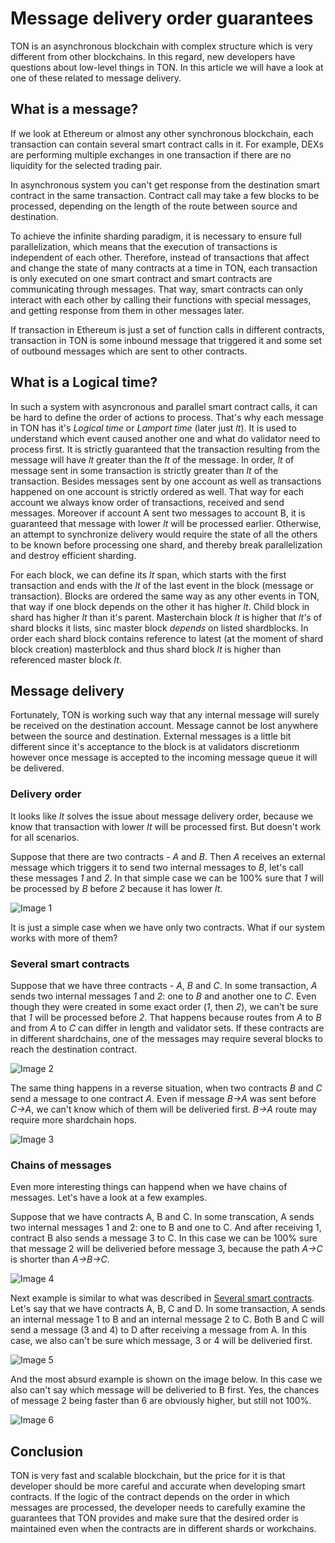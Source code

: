 # Message delivery order guarantees

TON is an asynchronous blockchain with complex structure which is very different from other blockchains. In this regard, new developers have questions about low-level things in TON. In this article we will have a look at one of these related to message delivery.

## What is a message?

If we look at Ethereum or almost any other synchronous blockchain, each transaction can contain several smart contract calls in it. For example, DEXs are performing multiple exchanges in one transaction if there are no liquidity for the selected trading pair.

In asynchronous system you can't get response from the destination smart contract in the same transaction. Contract call may take a few blocks to be processed, depending on the length of the route between source and destination.

To achieve the infinite sharding paradigm, it is necessary to ensure full parallelization, which means that the execution of transactions is independent of each other. Therefore, instead of transactions that affect and change the state of many contracts at a time in TON, each transaction is only executed on one smart contract and smart contracts are communicating through messages. That way, smart contracts can only interact with each other by calling their functions with special messages, and getting response from them in other messages later.

If transaction in Ethereum is just a set of function calls in different contracts, transaction in TON is some inbound message that triggered it and some set of outbound messages which are sent to other contracts.

## What is a Logical time?

In such a system with asyncronous and parallel smart contract calls, it can be hard to define the order of actions to process. That's why each message in TON has it's _Logical time_ or _Lamport time_ (later just _lt_). It is used to understand which event caused another one and what do validator need to process first. It is strictly guaranteed that the transaction resulting from the message will have _lt_ greater than the _lt_ of the message. In order, _lt_ of message sent in some transaction is strictly greater than _lt_ of the transaction. Besides messages sent by one account as well as transactions happened on one account is strictly ordered as well. That way for each account we always know order of transactions, received and send messages. Moreover if account A sent two messages to account B, it is guaranteed that message with lower _lt_ will be processed earlier. Otherwise, an attempt to synchronize delivery would require the state of all the others to be known before processing one shard, and thereby break parallelization and destroy efficient sharding.


For each block, we can define its _lt_ span, which starts with the first transaction and ends with the _lt_ of the last event in the block (message or transaction). Blocks are ordered the same way as any other events in TON, that way if one block depends on the other it has higher _lt_. Child block in shard has higher _lt_ than it's parent. Masterchain block _lt_ is higher that _lt's_ of shard blocks it lists, sinc master block _depends_ on listed shardblocks. In order each shard block contains reference to latest (at the moment of shard block creation) masterblock and thus shard block _lt_ is higher than referenced master block _lt_.

## Message delivery

Fortunately, TON is working such way that any internal message will surely be received on the destination account. Message cannot be lost anywhere between the source and destination. External messages is a little bit different since it's acceptance to the block is at validators discretionm however once message is accepted to the incoming message queue it will be delivered.

### Delivery order

It looks like _lt_ solves the issue about message delivery order, because we know that transaction with lower _lt_ will be processed first. But doesn't work for all scenarios.

Suppose that there are two contracts - _A_ and _B_. Then _A_ receives an external message which triggers it to send two internal messages to _B_, let's call these messages _1_ and _2_. In that simple case we can be 100% sure that _1_ will be processed by _B_ before _2_ because it has lower _lt_.

![Image 1](https://user-images.githubusercontent.com/42098239/203975434-605b9ce5-9001-4284-b16c-31d92f475b9a.png)

It is just a simple case when we have only two contracts. What if our system works with more of them?

### Several smart contracts

Suppose that we have three contracts - _A_, _B_ and _C_. In some transaction, _A_ sends two internal messages _1_ and _2_: one to _B_ and another one to _C_. Even though they were created in some exact order (_1_, then _2_), we can't be sure that _1_ will be processed before _2_. That happens because routes from _A_ to _B_ and from _A_ to _C_ can differ in length and validator sets. If these contracts are in different shardchains, one of the messages may require several blocks to reach the destination contract.

![Image 2](https://user-images.githubusercontent.com/42098239/203975515-de92bb66-d6b6-4fc3-a75f-5a65b41e96a7.png)

The same thing happens in a reverse situation, when two contracts _B_ and _C_ send a message to one contract _A_. Even if message _B->A_ was sent before _C->A_, we can't know which of them will be deliveried first. _B->A_ route may require more shardchain hops.

![Image 3](https://user-images.githubusercontent.com/42098239/203975545-501684e5-f931-4fae-a1c9-cc723a3f53fe.png)

### Chains of messages

Even more interesting things can happend when we have chains of messages. Let's have a look at a few examples.

Suppose that we have contracts A, B and C. In some transcation, A sends two internal messages 1 and 2: one to B and one to C. And after receiving 1, contract B also sends a message 3 to C. In this case we can be 100% sure that message 2 will be deliveried before message 3, because the path _A->C_ is shorter than _A->B->C_.

![Image 4](https://user-images.githubusercontent.com/42098239/203975645-8c2b4409-b88f-4702-aee5-f0fff8267cbc.png)

Next example is similar to what was described in [Several smart contracts](#several-smart-contracts). Let's say that we have contracts A, B, C and D. In some transaction, A sends an internal message 1 to B and an internal message 2 to C. Both B and C will send a message (3 and 4) to D after receiving a message from A. In this case, we also can't be sure which message, 3 or 4 will be deliveried first.

![Image 5](https://user-images.githubusercontent.com/42098239/203975613-cb6a0cdf-de8f-4623-8c4c-5e49c21e065e.png)

And the most absurd example is shown on the image below. In this case we also can't say which message will be deliveried to B first. Yes, the chances of message 2 being faster than 6 are obviously higher, but still not 100%.

![Image 6](https://user-images.githubusercontent.com/42098239/203975591-36a78e76-1de9-4ba8-8c23-00ef43f49a9b.png)

## Conclusion

TON is very fast and scalable blockchain, but the price for it is that developer should be more careful and accurate when developing smart contracts. If the logic of the contract depends on the order in which messages are processed, the developer needs to carefully examine the guarantees that TON provides and make sure that the desired order is maintained even when the contracts are in different shards or workchains.
